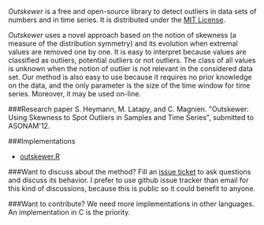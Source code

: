 *Outskewer* is a free and open-source library to detect outliers in data sets of numbers and in time series. It is distributed under the [MIT License](https://github.com/sheymann/outskewer.r/blob/master/LICENSE.txt).

*Outskewer* uses a novel approach based on the notion of skewness (a measure of the distribution symmetry) and its evolution when extremal values are removed one by one. It is easy to interpret because values are classified as outliers, potential outliers or not outliers. The class of all values is unknown when the notion of outlier is not relevant in the considered data set. Our method is also easy to use because it requires no prior knowledge on the data, and the only parameter is the size of the time window for time series. Moreover, it may be used on-line.

###Research paper
S. Heymann, M. Latapy, and C. Magnien. "Outskewer: Using Skewness to Spot Outliers in Samples and Time Series", submitted to ASONAM'12.

###Implementations
* [outskewer.R](https://github.com/sheymann/outskewer.r)

###Want to discuss about the method?
Fill an [issue ticket](https://github.com/sheymann/outskewer/issues) to ask questions and discuss its behavior. I prefer to use github issue tracker than email for this kind of discussions, because this is public so it could benefit to anyone.

###Want to contribute?
We need more implementations in other languages. An implementation in C is the priority.